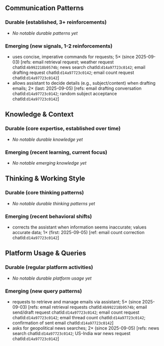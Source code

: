 ## Communication Patterns
### Durable (established, 3+ reinforcements)
- _No notable durable patterns yet_

### Emerging (new signals, 1-2 reinforcements)
- uses concise, imperative commands for requests; 5× (since 2025-09-03) [refs: email retrieval request; weather request chatId:`4b992218b9574b`; news search chatId:`d14a97723c0142`; email drafting request chatId:`d14a97723c0142`; email count request chatId:`d14a97723c0142`]
- allows assistant to decide details (e.g., subject/content) when drafting emails; 2× (last: 2025-09-05) [refs: email drafting conversation chatId:`d14a97723c0142`; random subject acceptance chatId:`d14a97723c0142`]

## Knowledge & Context
### Durable (core expertise, established over time)
- _No notable durable knowledge yet_

### Emerging (recent learning, current focus)
- _No notable emerging knowledge yet_

## Thinking & Working Style
### Durable (core thinking patterns)
- _No notable durable thinking patterns yet_

### Emerging (recent behavioral shifts)
- corrects the assistant when information seems inaccurate; values accurate data; 1× (first: 2025-09-05) [ref: email count correction chatId:`d14a97723c0142`]

## Platform Usage & Queries
### Durable (regular platform activities)
- _No notable durable platform usage yet_

### Emerging (new query patterns)
- requests to retrieve and manage emails via assistant; 5× (since 2025-09-03) [refs: email retrieval requests chatId:`4b992218b9574b`; email send/draft request chatId:`d14a97723c0142`; email count request chatId:`d14a97723c0142`; email thread count chatId:`d14a97723c0142`; confirmation of sent email chatId:`d14a97723c0142`]
- asks for geopolitical news searches; 2× (since 2025-09-05) [refs: news search chatId:`d14a97723c0142`; US-India war news request chatId:`d14a97723c0142`]